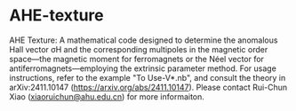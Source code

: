 # AHE-texture
AHE Texture: A mathematical code designed to determine the anomalous Hall vector σH and the corresponding multipoles in the magnetic order space—the magnetic moment for ferromagnets or the Néel vector for antiferromagnets—employing the extrinsic parameter method. For usage instructions, refer to the example "To Use-V*.nb", and consult the theory in arXiv:2411.10147 (https://arxiv.org/abs/2411.10147). 
Please contact Rui-Chun Xiao (xiaoruichun@ahu.edu.cn) for more informaiton. 
